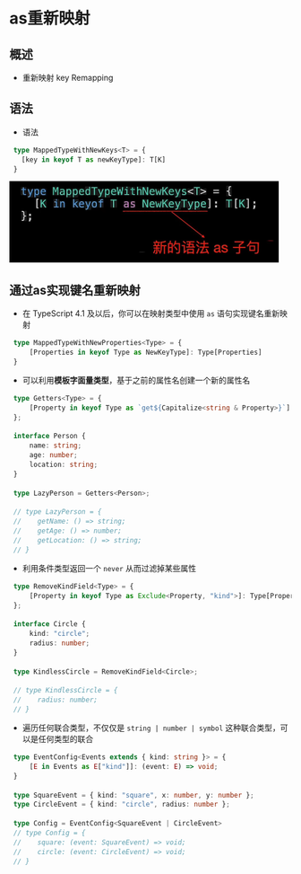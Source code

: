 # as重新映射

## 概述

+ 重新映射 key Remapping

## 语法

+ 语法

 ```ts
  type MappedTypeWithNewKeys<T> = {
    [key in keyof T as newKeyType]: T[K]
  }
  ```

  ![](image/image_y5IF4w_c5M.png)

## 通过as实现键名重新映射

+ 在 TypeScript 4.1 及以后，你可以在映射类型中使用 `as` 语句实现键名重新映射

 ```ts
  type MappedTypeWithNewProperties<Type> = {
      [Properties in keyof Type as NewKeyType]: Type[Properties]
  }
  ```

+ 可以利用**模板字面量类型**，基于之前的属性名创建一个新的属性名

 ```ts
  type Getters<Type> = {
      [Property in keyof Type as `get${Capitalize<string & Property>}`]: () => Type[Property]
  };

  interface Person {
      name: string;
      age: number;
      location: string;
  }

  type LazyPerson = Getters<Person>;

  // type LazyPerson = {
  //    getName: () => string;
  //    getAge: () => number;
  //    getLocation: () => string;
  // }
  ```

+ 利用条件类型返回一个 `never` 从而过滤掉某些属性

 ```ts
  type RemoveKindField<Type> = {
      [Property in keyof Type as Exclude<Property, "kind">]: Type[Property]
  };

  interface Circle {
      kind: "circle";
      radius: number;
  }

  type KindlessCircle = RemoveKindField<Circle>;

  // type KindlessCircle = {
  //    radius: number;
  // }
  ```

+ 遍历任何联合类型，不仅仅是 `string | number | symbol` 这种联合类型，可以是任何类型的联合

 ```ts
  type EventConfig<Events extends { kind: string }> = {
      [E in Events as E["kind"]]: (event: E) => void;
  }

  type SquareEvent = { kind: "square", x: number, y: number };
  type CircleEvent = { kind: "circle", radius: number };

  type Config = EventConfig<SquareEvent | CircleEvent>
  // type Config = {
  //    square: (event: SquareEvent) => void;
  //    circle: (event: CircleEvent) => void;
  // }
  ```
